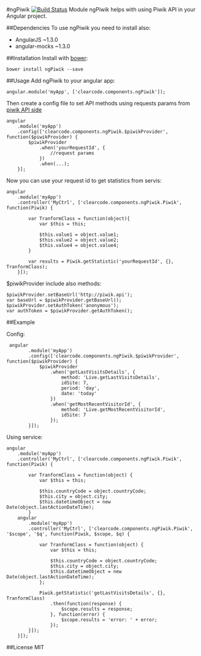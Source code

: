 #ngPiwik [![Build Status](https://travis-ci.org/anitawlosek/ng-piwik.svg?branch=master)](https://travis-ci.org/anitawlosek/ng-piwik)
Module ngPiwik helps with using Piwik API in your Angular project.

##Dependencies
To use ngPiwik you need to install also:
* AngularJS ~1.3.0
* angular-mocks ~1.3.0

##Installation
Install with [bower](http://bower.io/):
```
bower install ngPiwik --save
```

##Usage
Add ngPiwik to your angular app:
```
angular.module('myApp', ['clearcode.components.ngPiwik']);
```
Then create a config file to set API methods using requests params from [piwik API side](http://developer.piwik.org/api-reference/reporting-api)
```
angular
    .module('myApp')
    .config(['clearcode.components.ngPiwik.$piwikProvider', function($piwikProvider) {
        $piwikProvider
            .when('yourRequestId', {
                //request params
            })
            .when(...);
    }];
```
Now you can use your request id to get statistics from servis:
```
angular
    .module('myApp')
    .controller('MyCtrl', ['clearcode.components.ngPiwik.Piwik', function(Piwik) {
    
        var TranformClass = function(object){
            var $this = this;
            
            $this.value1 = object.value1;
            $this.value2 = object.value2;
            $this.value4 = object.value4;
        }
    
        var results = Piwik.getStatistic('yourRequestId', {}, TranformClass);
    }]);
```
$piwikProvider include also methods:
```
$piwikProvider.setBaseUrl('http://piwik.api');
var baseUrl = $piwikProvider.getBaseUrl();
$piwikProvider.setAuthToken('anonymous');
var authToken = $piwikProvider.getAuthToken();
```

##Example

Config:

```
 angular
        .module('myApp')
        .config(['clearcode.components.ngPiwik.$piwikProvider', function($piwikProvider) {
            $piwikProvider
                .when('getLastVisitsDetails', {
                    method: 'Live.getLastVisitsDetails',
                    idSite: 7,
                    period: 'day',
                    date: 'today'
                })
                .when('getMostRecentVisitorId', {
                    method: 'Live.getMostRecentVisitorId',
                    idSite: 7
                });
        }]);
```
Using service:
```
angular
    .module('myApp')
    .controller('MyCtrl', ['clearcode.components.ngPiwik.Piwik', function(Piwik) {
    
        var TranformClass = function(object) {
            var $this = this;
            
            $this.countryCode = object.countryCode;
            $this.city = object.city;
            $this.datetimeObject = new Date(object.lastActionDateTime);
        }
    angular
        .module('myApp')
        .controller('MyCtrl', ['clearcode.components.ngPiwik.Piwik', '$scope', '$q', function(Piwik, $scope, $q) {

            var TranformClass = function(object) {
                var $this = this;

                $this.countryCode = object.countryCode;
                $this.city = object.city;
                $this.datetimeObject = new Date(object.lastActionDateTime);
            };

            Piwik.getStatistic('getLastVisitsDetails', {}, TranformClass)
                .then(function(response) {
                    $scope.results = response;
                }, function(error) {
                    $scope.results = 'error: ' + error;
                });
        }]);
    }]);
```


##License
MIT
